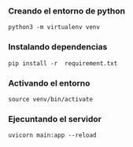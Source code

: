 ### Creando el entorno de python
````
python3 -m virtualenv venv
````

### Instalando dependencias
```
pip install -r  requirement.txt
```

### Activando el entorno
```
source venv/bin/activate
```

### Ejecuntando el servidor
```
uvicorn main:app --reload
```



